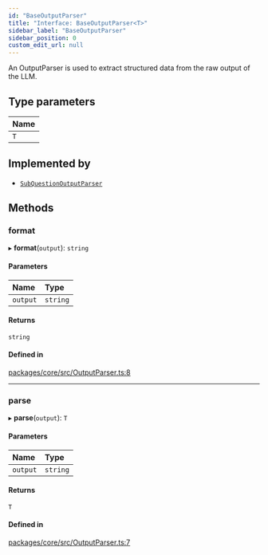 ```yaml
---
id: "BaseOutputParser"
title: "Interface: BaseOutputParser<T>"
sidebar_label: "BaseOutputParser"
sidebar_position: 0
custom_edit_url: null
---
```


An OutputParser is used to extract structured data from the raw output of the LLM.

## Type parameters

| Name |
| :--- |
| `T`  |

## Implemented by

- [`SubQuestionOutputParser`](../classes/SubQuestionOutputParser.md)

## Methods

### format

▸ **format**(`output`): `string`

#### Parameters

| Name     | Type     |
| :------- | :------- |
| `output` | `string` |

#### Returns

`string`

#### Defined in

[packages/core/src/OutputParser.ts:8](https://github.com/run-llama/LlamaIndexTS/blob/d613bbd/packages/core/src/OutputParser.ts#L8)

---

### parse

▸ **parse**(`output`): `T`

#### Parameters

| Name     | Type     |
| :------- | :------- |
| `output` | `string` |

#### Returns

`T`

#### Defined in

[packages/core/src/OutputParser.ts:7](https://github.com/run-llama/LlamaIndexTS/blob/d613bbd/packages/core/src/OutputParser.ts#L7)
